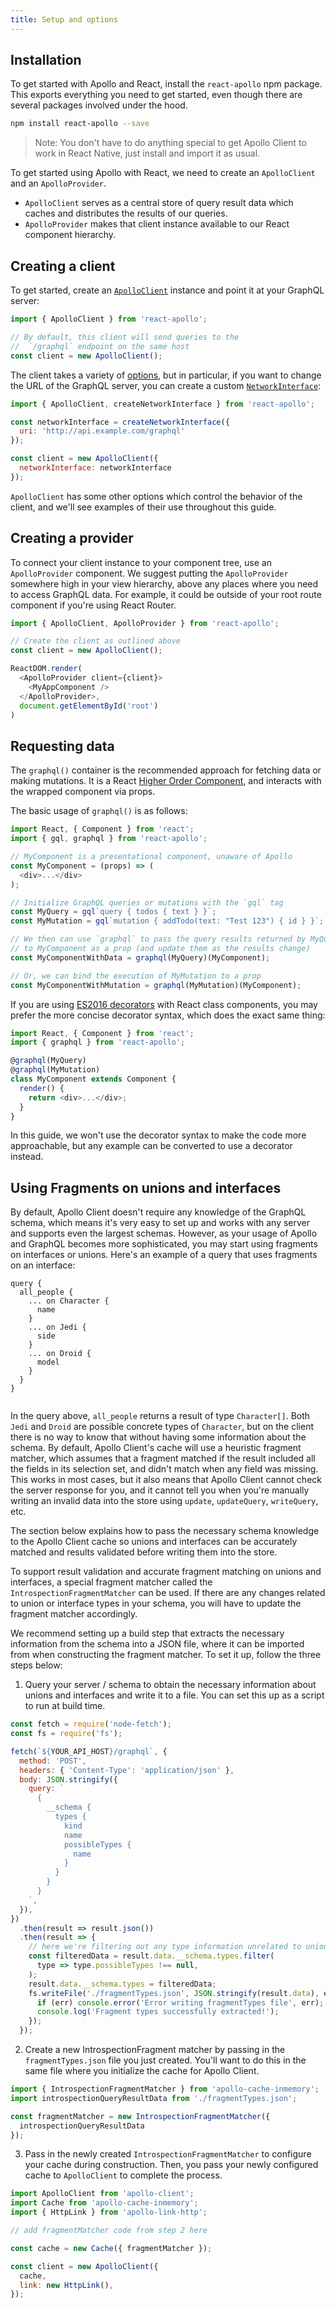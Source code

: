 ```yaml
---
title: Setup and options
---
```

<h2 id="installation">Installation</h2>

To get started with Apollo and React, install the `react-apollo` npm package. This exports everything you need to get started, even though there are several packages involved under the hood.

```bash
npm install react-apollo --save
```

> Note: You don't have to do anything special to get Apollo Client to work in React Native, just install and import it as usual.

To get started using Apollo with React, we need to create an `ApolloClient` and an `ApolloProvider`.

- `ApolloClient` serves as a central store of query result data which caches and distributes the results of our queries.
- `ApolloProvider` makes that client instance available to our React component hierarchy.

<h2 id="creating-client">Creating a client</h2>

To get started, create an [`ApolloClient`](/core/apollo-client-api.html#constructor) instance and point it at your GraphQL server:

```js
import { ApolloClient } from 'react-apollo';

// By default, this client will send queries to the
//  `/graphql` endpoint on the same host
const client = new ApolloClient();
```

The client takes a variety of [options](/core/apollo-client-api.html#constructor), but in particular, if you want to change the URL of the GraphQL server, you can create a custom [`NetworkInterface`](/core/apollo-client-api.html#NetworkInterface):

```js
import { ApolloClient, createNetworkInterface } from 'react-apollo';

const networkInterface = createNetworkInterface({
  uri: 'http://api.example.com/graphql'
});

const client = new ApolloClient({
  networkInterface: networkInterface
});
```

`ApolloClient` has some other options which control the behavior of the client, and we'll see examples of their use throughout this guide.

<h2 id="creating-provider">Creating a provider</h2>

To connect your client instance to your component tree, use an `ApolloProvider` component. We suggest putting the `ApolloProvider` somewhere high in your view hierarchy, above any places where you need to access GraphQL data. For example, it could be outside of your root route component if you're using React Router.

```js
import { ApolloClient, ApolloProvider } from 'react-apollo';

// Create the client as outlined above
const client = new ApolloClient();

ReactDOM.render(
  <ApolloProvider client={client}>
    <MyAppComponent />
  </ApolloProvider>,
  document.getElementById('root')
)
```

<h2 id="connecting-data">Requesting data</h2>

The `graphql()` container is the recommended approach for fetching data or making mutations. It is a React [Higher Order Component](https://facebook.github.io/react/blog/2016/07/13/mixins-considered-harmful.html#subscriptions-and-side-effects), and interacts with the wrapped component via props.

The basic usage of `graphql()` is as follows:

```js
import React, { Component } from 'react';
import { gql, graphql } from 'react-apollo';

// MyComponent is a presentational component, unaware of Apollo
const MyComponent = (props) => (
  <div>...</div>
);

// Initialize GraphQL queries or mutations with the `gql` tag
const MyQuery = gql`query { todos { text } }`;
const MyMutation = gql`mutation { addTodo(text: "Test 123") { id } }`;

// We then can use `graphql` to pass the query results returned by MyQuery
// to MyComponent as a prop (and update them as the results change)
const MyComponentWithData = graphql(MyQuery)(MyComponent);

// Or, we can bind the execution of MyMutation to a prop
const MyComponentWithMutation = graphql(MyMutation)(MyComponent);
```

If you are using [ES2016 decorators](https://medium.com/google-developers/exploring-es7-decorators-76ecb65fb841#.nn723s5u2) with React class components, you may prefer the more concise decorator syntax, which does the exact same thing:

```js
import React, { Component } from 'react';
import { graphql } from 'react-apollo';

@graphql(MyQuery)
@graphql(MyMutation)
class MyComponent extends Component {
  render() {
    return <div>...</div>;
  }
}
```

In this guide, we won't use the decorator syntax to make the code more approachable, but any example can be converted to use a decorator instead.


<h2 id="fragment-matcher">Using Fragments on unions and interfaces</h2>

By default, Apollo Client doesn't require any knowledge of the GraphQL schema, which means it's very easy to set up and works with any server and supports even the largest schemas. However, as your usage of Apollo and GraphQL becomes more sophisticated, you may start using fragments on interfaces or unions. Here's an example of a query that uses fragments on an interface:

```
query {
  all_people {
    ... on Character {
      name
    }
    ... on Jedi {
      side
    }
    ... on Droid {
      model
    }
  }
}
          
```

In the query above, `all_people` returns a result of type `Character[]`. Both `Jedi` and `Droid` are possible concrete types of `Character`, but on the client there is no way to know that without having some information about the schema. By default, Apollo Client's cache will use a heuristic fragment matcher, which assumes that a fragment matched if the result included all the fields in its selection set, and didn't match when any field was missing. This works in most cases, but it also means that Apollo Client cannot check the server response for you, and it cannot tell you when you're manually writing an invalid data into the store using `update`, `updateQuery`, `writeQuery`, etc.

The section below explains how to pass the necessary schema knowledge to the Apollo Client cache so unions and interfaces can be accurately matched and results validated before writing them into the store.

To support result validation and accurate fragment matching on unions and interfaces, a special fragment matcher called the `IntrospectionFragmentMatcher` can be used. If there are any changes related to union or interface types in your schema, you will have to update the fragment matcher accordingly.

We recommend setting up a build step that extracts the necessary information from the schema into a JSON file, where it can be imported from when constructing the fragment matcher. To set it up, follow the three steps below:

1. Query your server / schema to obtain the necessary information about unions and interfaces and write it to a file. You can set this up as a script to run at build time.

```js
const fetch = require('node-fetch');
const fs = require('fs');

fetch(`${YOUR_API_HOST}/graphql`, {
  method: 'POST',
  headers: { 'Content-Type': 'application/json' },
  body: JSON.stringify({
    query: `
      {
        __schema {
          types {
            kind
            name
            possibleTypes {
              name
            }
          }
        }
      }
    `,
  }),
})
  .then(result => result.json())
  .then(result => {
    // here we're filtering out any type information unrelated to unions or interfaces
    const filteredData = result.data.__schema.types.filter(
      type => type.possibleTypes !== null,
    );
    result.data.__schema.types = filteredData;
    fs.writeFile('./fragmentTypes.json', JSON.stringify(result.data), err => {
      if (err) console.error('Error writing fragmentTypes file', err);
      console.log('Fragment types successfully extracted!');
    });
  });
```

2. Create a new IntrospectionFragment matcher by passing in the `fragmentTypes.json` file you just created. You'll want to do this in the same file where you initialize the cache for Apollo Client.


```js
import { IntrospectionFragmentMatcher } from 'apollo-cache-inmemory';
import introspectionQueryResultData from './fragmentTypes.json';

const fragmentMatcher = new IntrospectionFragmentMatcher({
  introspectionQueryResultData
});
```

3. Pass in the newly created `IntrospectionFragmentMatcher` to configure your cache during construction. Then, you pass your newly configured cache to `ApolloClient` to complete the process.

```js
import ApolloClient from 'apollo-client';
import Cache from 'apollo-cache-inmemory';
import { HttpLink } from 'apollo-link-http';

// add fragmentMatcher code from step 2 here

const cache = new Cache({ fragmentMatcher });

const client = new ApolloClient({
  cache,
  link: new HttpLink(),
});
```
